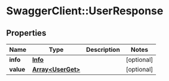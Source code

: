 # SwaggerClient::UserResponse

## Properties
Name | Type | Description | Notes
------------ | ------------- | ------------- | -------------
**info** | [**Info**](Info.md) |  | [optional] 
**value** | [**Array&lt;UserGet&gt;**](UserGet.md) |  | [optional] 


